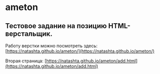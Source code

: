 # ameton

## Тестовое задание на позицию HTML-верстальщик.

Работу верстки можно посмотреть здесь: [https://natashta.github.io/ameton/](https://natashta.github.io/ameton/)  

Вторая страница: [https://natashta.github.io/ameton/add.html](https://natashta.github.io/ameton/add.html)
